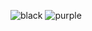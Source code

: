 ![black](https://user-images.githubusercontent.com/110249038/185491947-e12d2946-c425-42c9-bdf5-69ece13b1cf1.jpg)
![purple](https://user-images.githubusercontent.com/110249038/185491974-511e41dc-ed05-4a71-8c69-210a7e75abd3.jpg)
